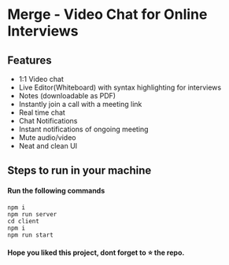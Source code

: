 # Merge - Video Chat for Online Interviews
<!-- 
**Project Link** - ***https://alanbinu-video-conference.web.app/*** -->

## Features

- 1:1 Video chat
- Live Editor(Whiteboard) with syntax highlighting for interviews
- Notes (downloadable as PDF) 
- Instantly join a call with a meeting link
- Real time chat
- Chat Notifications
- Instant notifications of ongoing meeting
- Mute audio/video
- Neat and clean UI

## Steps to run in your machine

#### Run the following commands
```
npm i
npm run server
cd client
npm i
npm run start
```




#### Hope you liked this project, dont forget to ⭐ the repo.

